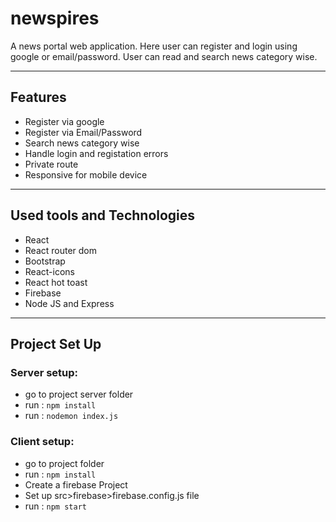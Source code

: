 # newspires
A news portal web application. Here user can register and login using google or email/password. User can read and search news category wise.

---

<h2>Features</h2>
<ul>
    <li>Register via google</li>
    <li>Register via Email/Password</li>
    <li>Search news category wise</li>
    <li>Handle login and registation errors</li>
    <li>Private route</li>
    <li>Responsive for mobile device</li>
</ul>

---

<h2>Used tools and Technologies</h2>
<ul>
    <li>React</li>
    <li>React router dom</li>
    <li>Bootstrap</li>
    <li>React-icons</li>
    <li>React hot toast</li>
    <li>Firebase</li>
    <li>Node JS and Express</li>
</ul>

---

<h2>Project Set Up</h2>

### Server setup:  

<ul>
   <li>go to project server folder</li>
   <li>run : <code>npm install</code></li>
   <li>run : <code>nodemon index.js</code></li>
</ul>

### Client setup:  

<ul>
   <li>go to project folder</li>
   <li>run : <code>npm install</code></li>
   <li>Create a firebase Project</li>
   <li>Set up src>firebase>firebase.config.js file</li>
   <li>run : <code>npm start</code></li>

</ul>